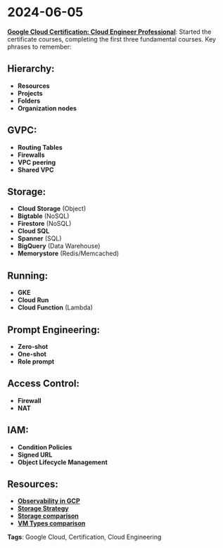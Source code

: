 # 2024-06-05

**[Google Cloud Certification: Cloud Engineer Professional](https://www.coursera.org/professional-certificates/cloud-engineering-gcp)**: Started the certificate courses, completing the first three fundamental courses. Key phrases to remember:

## Hierarchy:
- **Resources**
- **Projects**
- **Folders**
- **Organization nodes**

## GVPC:
- **Routing Tables**
- **Firewalls**
- **VPC peering**
- **Shared VPC**

## Storage:
- **Cloud Storage** (Object)
- **Bigtable** (NoSQL)
- **Firestore** (NoSQL)
- **Cloud SQL**
- **Spanner** (SQL)
- **BigQuery** (Data Warehouse)
- **Memorystore** (Redis/Memcached)

## Running:
- **GKE**
- **Cloud Run**
- **Cloud Function** (Lambda)

## Prompt Engineering:
- **Zero-shot**
- **One-shot**
- **Role prompt**

## Access Control:
- **Firewall**
- **NAT**

## IAM:
- **Condition Policies**
- **Signed URL**
- **Object Lifecycle Management**

## Resources:
- **[Observability in GCP](https://cloud.google.com/stackdriver/docs)**
- **[Storage Strategy](https://cloud.google.com/architecture/storage-advisor)**
- **[Storage comparison](https://cloud.google.com/compute/docs/disks)**
- **[VM Types comparison](https://cloud.google.com/compute/docs/machine-resource)**


**Tags**: Google Cloud, Certification, Cloud Engineering
